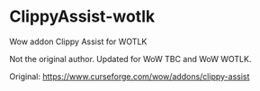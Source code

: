 # ClippyAssist-wotlk
Wow addon Clippy Assist for WOTLK

Not the original author.  Updated for WoW TBC and WoW WOTLK.

Original: https://www.curseforge.com/wow/addons/clippy-assist
